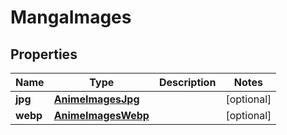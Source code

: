 

# MangaImages


## Properties

| Name | Type | Description | Notes |
|------------ | ------------- | ------------- | -------------|
|**jpg** | [**AnimeImagesJpg**](AnimeImagesJpg.md) |  |  [optional] |
|**webp** | [**AnimeImagesWebp**](AnimeImagesWebp.md) |  |  [optional] |



